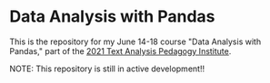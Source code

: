 # Data Analysis with Pandas

This is the repository for my June 14-18 course "Data Analysis with Pandas," part of the [2021 Text Analysis Pedagogy Institute](https://nkelber.github.io/tapi2021/book/intro.html).

NOTE: This repository is still in active development!!